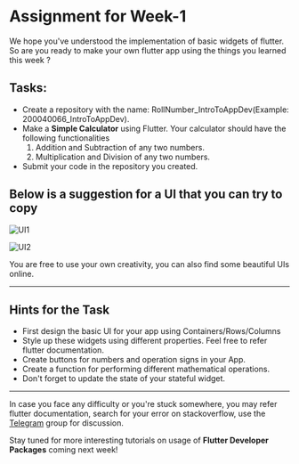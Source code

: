 # Assignment for Week-1

We hope you've understood the implementation of basic widgets of flutter. So are you ready to make your own flutter app using the things you learned this week ? 

## Tasks:
* Create a repository with the name: RollNumber_IntroToAppDev(Example: 200040066_IntroToAppDev).
* Make a **Simple Calculator** using Flutter. Your calculator should have the following functionalities
    1. Addition and Subtraction of any two numbers.
    2. Multiplication and Division of any two numbers.
* Submit your code in the repository you created.

## Below is a suggestion for a UI that you can try to copy 

![UI1](https://github.com/ishit16/TSS-2021/blob/main/Intro%20to%20App%20Development/Week-1/UI1.PNG) 

![UI2](https://github.com/ishit16/TSS-2021/blob/main/Intro%20to%20App%20Development/Week-1/UI2.PNG)

You are free to use your own creativity, you can also find some beautiful UIs online.

-----

## Hints for the Task
* First design the basic UI for your app using Containers/Rows/Columns
* Style up these widgets using different properties. Feel free to refer flutter documentation.
* Create buttons for numbers and operation signs in your App.
* Create a function for performing different mathematical operations.
* Don't forget to update the state of your stateful widget.

-----

In case you face any difficulty or you're stuck somewhere, you may refer flutter documentation, search for your error on stackoverflow, use the [Telegram]("https://t.me/joinchat/dFVpJNj0dos3NjQ9") group for discussion.

Stay tuned for more interesting tutorials on usage of **Flutter Developer Packages** coming next week!

